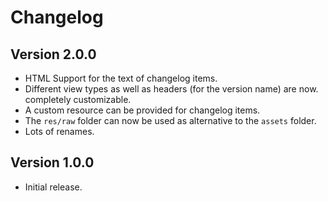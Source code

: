 Changelog
=========

Version 2.0.0
-------------
- HTML Support for the text of changelog items.
- Different view types as well as headers (for the version name) are now.
completely customizable.
- A custom resource can be provided for changelog items.
- The `res/raw` folder can now be used as alternative to the `assets`
folder.
- Lots of renames.

Version 1.0.0
-------------

- Initial release.
